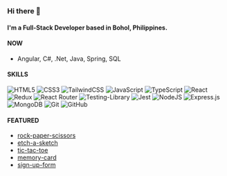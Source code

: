 <!--
**johnjoshuaramirez/johnjoshuaramirez** is a ✨ _special_ ✨ repository because its `README.md` (this file) appears on your GitHub profile.
-->
### Hi there 👋

#### I'm a Full-Stack Developer based in Bohol, Philippines.

#### NOW
- Angular, C#, .Net, Java, Spring, SQL

#### SKILLS
![HTML5](https://img.shields.io/badge/html5-%23E34F26.svg?style=for-the-badge&logo=html5&logoColor=white) ![CSS3](https://img.shields.io/badge/css3-%231572B6.svg?style=for-the-badge&logo=css3&logoColor=white) ![TailwindCSS](https://img.shields.io/badge/tailwindcss-%2338B2AC.svg?style=for-the-badge&logo=tailwind-css&logoColor=white) ![JavaScript](https://img.shields.io/badge/javascript-%23323330.svg?style=for-the-badge&logo=javascript&logoColor=%23F7DF1E) ![TypeScript](https://img.shields.io/badge/typescript-%23007ACC.svg?style=for-the-badge&logo=typescript&logoColor=white) ![React](https://img.shields.io/badge/react.js-%2320232a.svg?style=for-the-badge&logo=react&logoColor=%2361DAFB) ![Redux](https://img.shields.io/badge/redux_toolkit-%23593d88.svg?style=for-the-badge&logo=redux&logoColor=white) ![React Router](https://img.shields.io/badge/React_Router-CA4245?style=for-the-badge&logo=react-router&logoColor=white) ![Testing-Library](https://img.shields.io/badge/-Testing_Library-%23E33332?style=for-the-badge&logo=testing-library&logoColor=white) ![Jest](https://img.shields.io/badge/-jest-%23C21325?style=for-the-badge&logo=jest&logoColor=white) ![NodeJS](https://img.shields.io/badge/node.js-6DA55F?style=for-the-badge&logo=node.js&logoColor=white) ![Express.js](https://img.shields.io/badge/express.js-%23404d59.svg?style=for-the-badge&logo=express&logoColor=%2361DAFB) ![MongoDB](https://img.shields.io/badge/MongoDB-%234ea94b.svg?style=for-the-badge&logo=mongodb&logoColor=white) ![Git](https://img.shields.io/badge/git-%23F05033.svg?style=for-the-badge&logo=git&logoColor=white) ![GitHub](https://img.shields.io/badge/github-%23121011.svg?style=for-the-badge&logo=github&logoColor=white)
#### FEATURED

- <a href="https://johnjoshuaramirez.github.io/rock-paper-scissors/">rock-paper-scissors</a>
- <a href="https://johnjoshuaramirez.github.io/etch-a-sketch/">etch-a-sketch</a>
- <a href="https://johnjoshuaramirez.github.io/tic-tac-toe/">tic-tac-toe</a>
- <a href="https://johnjoshuaramirez.github.io/memory-card/">memory-card</a>
- <a href="https://johnjoshuaramirez.github.io/sign-up-form/">sign-up-form</a>



